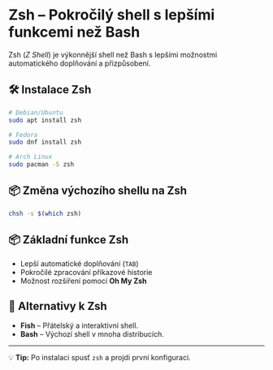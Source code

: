 # Zsh – Pokročilý shell s lepšími funkcemi než Bash

Zsh (*Z Shell*) je výkonnější shell než Bash s lepšími možnostmi automatického doplňování a přizpůsobení.

## 🛠 Instalace Zsh
```bash
# Debian/Ubuntu
sudo apt install zsh

# Fedora
sudo dnf install zsh

# Arch Linux
sudo pacman -S zsh
```

## 📦 Změna výchozího shellu na Zsh
```bash
chsh -s $(which zsh)
```

## 📦 Základní funkce Zsh
- Lepší automatické doplňování (`TAB`)
- Pokročilé zpracování příkazové historie
- Možnost rozšíření pomocí **Oh My Zsh**

## 🔄 Alternativy k Zsh
- **Fish** – Přátelský a interaktivní shell.
- **Bash** – Výchozí shell v mnoha distribucích.

---
💡 **Tip:** Po instalaci spusť `zsh` a projdi první konfiguraci.
